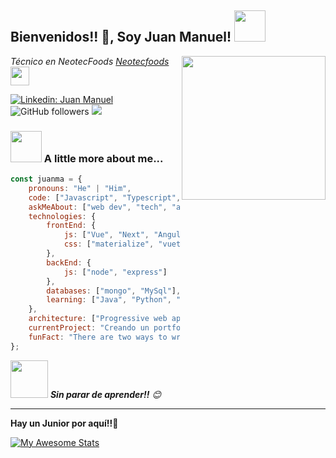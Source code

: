 <h2>Bienvenidos!! 🎇, Soy Juan Manuel! <img src="https://media.giphy.com/media/gnLasL9HiovQI/giphy.gif" width="50"></h2>
<img align='right' src="https://media.giphy.com/media/M9gbBd9nbDrOTu1Mqx/giphy.gif" width="230">
<p><em>Técnico en NeotecFoods  <a href="https://cygnus-vending.com/">Neotecfoods</a><img src="https://media.giphy.com/media/WUlplcMpOCEmTGBtBW/giphy.gif" width="30"> 
</em></p>

[![Linkedin: Juan Manuel](https://img.shields.io/badge/-JuanManuel-blue?style=flat-square&logo=Linkedin&logoColor=white&link=https://www.linkedin.com/in/juan-manuel-g-9889a4134)](https://www.linkedin.com/in/juan-manuel-g-9889a4134)
![GitHub followers](https://img.shields.io/github/followers/Juarmita?label=Sigueme&style=flat&logo=github)
![](http://hits.dwyl.com/Juarmita/)

### <img src="https://media.giphy.com/media/VgCDAzcKvsR6OM0uWg/giphy.gif" width="50"> A little more about me...  

```javascript
const juanma = {
    pronouns: "He" | "Him",
    code: ["Javascript", "Typescript", "php"],
    askMeAbout: ["web dev", "tech", "app dev"],
    technologies: {
        frontEnd: {
            js: ["Vue", "Next", "Angular", "React"],
            css: ["materialize", "vuetify", "bootstrap", "tailwind"]
        },
        backEnd: {
            js: ["node", "express"]
        },
        databases: ["mongo", "MySql"],
        learning: ["Java", "Python", "SpringBoot"]
    },
    architecture: ["Progressive web applications", "Single page applications"],
    currentProject: "Creando un portfolio atractivo para empezar a trabajar en el sector",
    funFact: "There are two ways to write error-free programs; only the third one works"
};
```

<img src="https://media.giphy.com/media/c9tBcOur2qeoEedsoc/giphy.gif" width="60"> <em><b>Sin parar de aprender!!</b> 😊</em>

---
<!--START_SECTION:waka-->
**Hay un Junior por aquí!!🐤** 

[![My Awesome Stats](https://awesome-github-stats.azurewebsites.net/user-stats/Juarmita?cardType=octocat&theme=blue-green&preferLogin=true)](https://git.io/awesome-stats-card)
